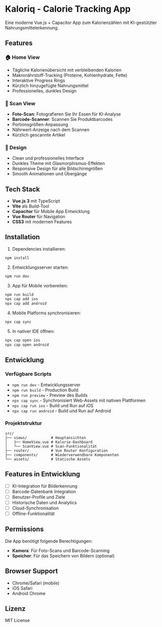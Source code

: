 # Kaloriq - Calorie Tracking App

Eine moderne Vue.js + Capacitor App zum Kalorienzählen mit KI-gestützter Nahrungsmittelerkennung.

## Features

### 🏠 Home View
- Tägliche Kalorienübersicht mit verbleibenden Kalorien
- Makronährstoff-Tracking (Proteine, Kohlenhydrate, Fette)
- Interaktive Progress Rings
- Kürzlich hinzugefügte Nahrungsmittel
- Professionelles, dunkles Design

### 📱 Scan View  
- **Foto-Scan**: Fotografieren Sie Ihr Essen für KI-Analyse
- **Barcode-Scanner**: Scannen Sie Produktbarcodes
- Portionsgrößen-Anpassung
- Nährwert-Anzeige nach dem Scannen
- Kürzlich gescannte Artikel

### 🎨 Design
- Clean und professionelles Interface
- Dunkles Theme mit Glasmorphismus-Effekten
- Responsive Design für alle Bildschirmgrößen
- Smooth Animationen und Übergänge

## Tech Stack

- **Vue.js 3** mit TypeScript
- **Vite** als Build-Tool
- **Capacitor** für Mobile App Entwicklung
- **Vue Router** für Navigation
- **CSS3** mit modernen Features

## Installation

1. Dependencies installieren:
```bash
npm install
```

2. Entwicklungsserver starten:
```bash
npm run dev
```

3. App für Mobile vorbereiten:
```bash
npm run build
npx cap add ios
npx cap add android
```

4. Mobile Platforms synchronisieren:
```bash
npx cap sync
```

5. In nativer IDE öffnen:
```bash
npx cap open ios
npx cap open android
```

## Entwicklung

### Verfügbare Scripts

- `npm run dev` - Entwicklungsserver
- `npm run build` - Production Build
- `npm run preview` - Preview des Builds
- `npx cap sync` - Synchronisiert Web-Assets mit nativen Plattformen
- `npx cap run ios` - Build und Run auf iOS
- `npx cap run android` - Build und Run auf Android

### Projektstruktur

```
src/
├── views/           # Hauptansichten
│   ├── HomeView.vue # Kalorie-Dashboard
│   └── ScanView.vue # Scan-Funktionalität
├── router/          # Vue Router Konfiguration
├── components/      # Wiederverwendbare Komponenten
└── assets/          # Statische Assets
```

## Features in Entwicklung

- [ ] KI-Integration für Bilderkennung
- [ ] Barcode-Datenbank Integration
- [ ] Benutzer-Profile und Ziele
- [ ] Historische Daten und Analytics
- [ ] Cloud-Synchronisation
- [ ] Offline-Funktionalität

## Permissions

Die App benötigt folgende Berechtigungen:
- **Kamera**: Für Foto-Scans und Barcode-Scanning
- **Speicher**: Für das Speichern von Bildern (optional)

## Browser Support

- Chrome/Safari (mobile)
- iOS Safari
- Android Chrome

## Lizenz

MIT License
